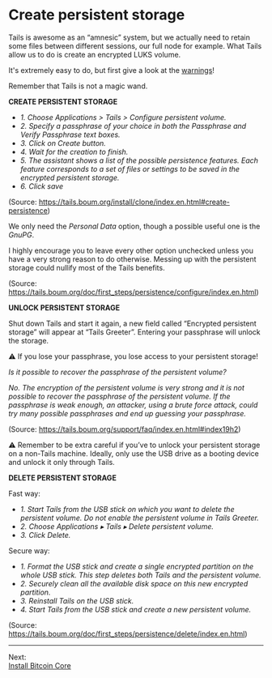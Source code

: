 # Create persistent storage

Tails is awesome as an “amnesic” system, but we actually need to retain some files between different sessions, our full node for example. What Tails allow us to do is create an encrypted LUKS volume.

It's extremely easy to do, but first give a look at the [warnings](https://tails.boum.org/doc/first_steps/persistence/warnings/index.en.html
)!

Remember that Tails is not a magic wand.

**CREATE PERSISTENT STORAGE**

* *1. Choose Applications > Tails > Configure persistent volume.*
* *2. Specify a passphrase of your choice in both the Passphrase and Verify Passphrase text boxes.*
* *3. Click on Create button.*
* *4. Wait for the creation to finish.*
* *5. The assistant shows a list of the possible persistence features. Each feature corresponds to a set of files or settings to be saved in the encrypted persistent storage.*
* *6. Click save*

(Source: https://tails.boum.org/install/clone/index.en.html#create-persistence)

We only need the *Personal Data* option, though a possible useful one is the *GnuPG*.

I highly encourage you to leave every other option unchecked unless you have a very strong reason to do otherwise. 
Messing up with the persistent storage could nullify most of the Tails benefits.

(Source: https://tails.boum.org/doc/first_steps/persistence/configure/index.en.html)

**UNLOCK PERSISTENT STORAGE**

Shut down Tails and start it again, a new field called “Encrypted persistent storage” will appear at “Tails Greeter”. Entering your passphrase will unlock the storage. 

:warning: If you lose your passphrase, you lose access to your persistent storage! 

*Is it possible to recover the passphrase of the persistent volume?*

*No. The encryption of the persistent volume is very strong and it is not possible to recover the passphrase of the persistent volume. If the passphrase is weak enough, an attacker, using a brute force attack, could try many possible passphrases and end up guessing your passphrase.*

(Source: https://tails.boum.org/support/faq/index.en.html#index19h2)

:warning: Remember to be extra careful if you’ve to unlock your persistent storage on a non-Tails machine. 
Ideally, only use the USB drive as a booting device and unlock it only through Tails.  

**DELETE PERSISTENT STORAGE**

Fast way:

* *1. Start Tails from the USB stick on which you want to delete the persistent volume. Do not enable the persistent volume in Tails Greeter.*
* *2. Choose Applications ▸ Tails ▸ Delete persistent volume.*
* *3. Click Delete.*

Secure way:

* *1. Format the USB stick and create a single encrypted partition on the whole USB stick. This step deletes both Tails and the persistent volume.*
* *2. Securely clean all the available disk space on this new encrypted partition.*
* *3. Reinstall Tails on the USB stick.*
* *4. Start Tails from the USB stick and create a new persistent volume.*

(Source: https://tails.boum.org/doc/first_steps/persistence/delete/index.en.html)

---
Next:  
[Install Bitcoin Core](Bitcoin_Core_installation.md)
